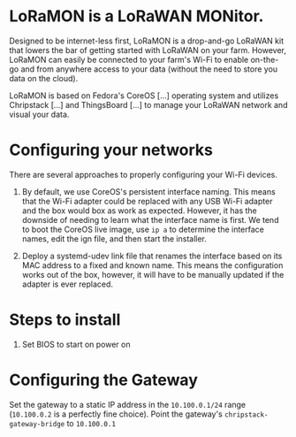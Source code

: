 # LoRaMON is a LoRaWAN MONitor.
Designed to be internet-less first, LoRaMON is a drop-and-go LoRaWAN kit that lowers the bar of getting started with LoRaWAN on your farm.
However, LoRaMON can easily be connected to your farm's Wi-Fi to enable on-the-go and from anywhere access to your data (without the need to store you data on the cloud).

LoRaMON is based on Fedora's CoreOS [...] operating system and utilizes Chripstack [...] and ThingsBoard [...] to manage your LoRaWAN network and visual your data.

# Configuring your networks

There are several approaches to properly configuring your Wi-Fi devices.

1. By default, we use CoreOS's persistent interface naming. This means that the
   Wi-Fi adapter could be replaced with any USB Wi-Fi adapter and the box would
   box as work as expected. However, it has the downside of needing to learn 
   what the interface name is first. We tend to boot the CoreOS live image,
   use `ip a` to determine the interface names, edit the ign file, and then 
   start the installer.

2. Deploy a systemd-udev link file that renames the interface based on its
   MAC address to a fixed and known name. This means the configuration works
   out of the box, however, it will have to be manually updated if the adapter
   is ever replaced.


# Steps to install

1. Set BIOS to start on power on


# Configuring the Gateway

Set the gateway to a static IP address in the `10.100.0.1/24` range (`10.100.0.2` is a perfectly fine choice).
Point the gateway's `chripstack-gateway-bridge` to `10.100.0.1`
